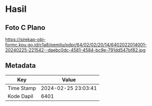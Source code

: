 # Hasil

## Foto C Plano

https://sirekap-obj-formc.kpu.go.id/c1a8/pemilu/pdpr/64/02/02/20/14/6402022014001-20240225-221542--daebc0dc-4581-4584-bc9e-791dd547bf82.jpg


## Metadata

| Key        | Value               |
| ---------- | ------------------- |
| Time Stamp | 2024-02-25 23:03:41 |
| Kode Dapil | 6401                |



